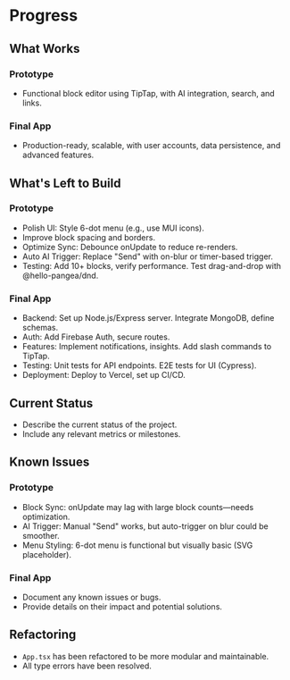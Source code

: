 # Progress

## What Works

### Prototype

- Functional block editor using TipTap, with AI integration, search, and links.

### Final App

- Production-ready, scalable, with user accounts, data persistence, and advanced features.

## What's Left to Build

### Prototype

- Polish UI: Style 6-dot menu (e.g., use MUI icons).
- Improve block spacing and borders.
- Optimize Sync: Debounce onUpdate to reduce re-renders.
- Auto AI Trigger: Replace "Send" with on-blur or timer-based trigger.
- Testing: Add 10+ blocks, verify performance. Test drag-and-drop with @hello-pangea/dnd.

### Final App

- Backend: Set up Node.js/Express server. Integrate MongoDB, define schemas.
- Auth: Add Firebase Auth, secure routes.
- Features: Implement notifications, insights. Add slash commands to TipTap.
- Testing: Unit tests for API endpoints. E2E tests for UI (Cypress).
- Deployment: Deploy to Vercel, set up CI/CD.

## Current Status

- Describe the current status of the project.
- Include any relevant metrics or milestones.

## Known Issues

### Prototype

- Block Sync: onUpdate may lag with large block counts—needs optimization.
- AI Trigger: Manual "Send" works, but auto-trigger on blur could be smoother.
- Menu Styling: 6-dot menu is functional but visually basic (SVG placeholder).

### Final App

- Document any known issues or bugs.
- Provide details on their impact and potential solutions.

## Refactoring

- `App.tsx` has been refactored to be more modular and maintainable.
- All type errors have been resolved.
